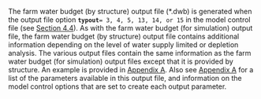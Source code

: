The farm water budget (by structure) output file (\*.dwb) is generated when the output file option **`typout`**`= 3, 4, 5, 13, 14, or 15` 
in the model control file (see [Section 4.4](../InputDescription/44.md)). As with the farm water budget 
(for simulation) output file, the farm water budget (by structure) output file contains additional information 
depending on the level of water supply limited or depletion analysis. The various output files contain the same 
information as the farm water budget (for simulation) output files except that it is provided by structure. An 
example is provided in [Appendix A](../AppendixA/A1.md).  Also see [Appendix A](../AppendixA/A1.md) for a list of the parameters available in this output 
file, and information on the model control options that are set to create each output parameter.   